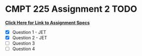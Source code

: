 # CMPT 225 Assignment 2 TODO

[**Click Here for Link to Assignment Specs**](https://www2.cs.sfu.ca/CourseCentral/225/alavergn/Assignments/2/Assignment_2.html)

- [X] Question 1 - JET 
- [X] Question 2 - JET
- [ ] Question 3
- [ ] Question 4
